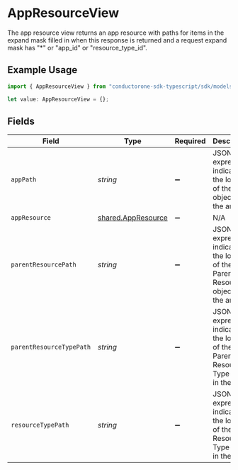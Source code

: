 # AppResourceView

The app resource view returns an app resource with paths for items in the expand mask filled in when this response is returned and a request expand mask has "*" or "app_id" or "resource_type_id".

## Example Usage

```typescript
import { AppResourceView } from "conductorone-sdk-typescript/sdk/models/shared";

let value: AppResourceView = {};
```

## Fields

| Field                                                                                       | Type                                                                                        | Required                                                                                    | Description                                                                                 |
| ------------------------------------------------------------------------------------------- | ------------------------------------------------------------------------------------------- | ------------------------------------------------------------------------------------------- | ------------------------------------------------------------------------------------------- |
| `appPath`                                                                                   | *string*                                                                                    | :heavy_minus_sign:                                                                          | JSONPATH expression indicating the location of the App object in the array                  |
| `appResource`                                                                               | [shared.AppResource](../../../sdk/models/shared/appresource.md)                             | :heavy_minus_sign:                                                                          | N/A                                                                                         |
| `parentResourcePath`                                                                        | *string*                                                                                    | :heavy_minus_sign:                                                                          | JSONPATH expression indicating the location of the Parent Resource object in the array      |
| `parentResourceTypePath`                                                                    | *string*                                                                                    | :heavy_minus_sign:                                                                          | JSONPATH expression indicating the location of the Parent Resource Type object in the array |
| `resourceTypePath`                                                                          | *string*                                                                                    | :heavy_minus_sign:                                                                          | JSONPATH expression indicating the location of the Resource Type object in the array        |